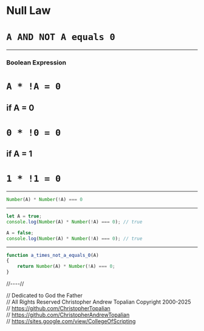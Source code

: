 # Null Law  
# **`A AND NOT A equals 0`**

---

### Boolean Expression  
# **`A * !A = 0`**

## if A = 0  
# **`0 * !0 = 0`**

## if A = 1  
# **`1 * !1 = 0`**

---

```javascript
Number(A) * Number(!A) === 0
```

---

```javascript
let A = true;
console.log(Number(A) * Number(!A) === 0); // true

A = false;
console.log(Number(A) * Number(!A) === 0); // true
```

---

```javascript
function a_times_not_a_equals_0(A)
{
    return Number(A) * Number(!A) === 0;
}
```


//----//

// Dedicated to God the Father  
// All Rights Reserved  Christopher Andrew Topalian Copyright 2000-2025  
// https://github.com/ChristopherTopalian  
// https://github.com/ChristopherAndrewTopalian  
// https://sites.google.com/view/CollegeOfScripting

